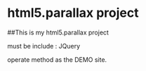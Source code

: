 html5.parallax project
=========

##This is my html5.parallax project 

must be include : JQuery

operate method as the DEMO site.
